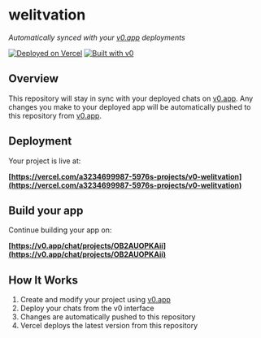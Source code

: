 # welitvation

*Automatically synced with your [v0.app](https://v0.app) deployments*

[![Deployed on Vercel](https://img.shields.io/badge/Deployed%20on-Vercel-black?style=for-the-badge&logo=vercel)](https://vercel.com/a3234699987-5976s-projects/v0-welitvation)
[![Built with v0](https://img.shields.io/badge/Built%20with-v0.app-black?style=for-the-badge)](https://v0.app/chat/projects/OB2AUOPKAii)

## Overview

This repository will stay in sync with your deployed chats on [v0.app](https://v0.app).
Any changes you make to your deployed app will be automatically pushed to this repository from [v0.app](https://v0.app).

## Deployment

Your project is live at:

**[https://vercel.com/a3234699987-5976s-projects/v0-welitvation](https://vercel.com/a3234699987-5976s-projects/v0-welitvation)**

## Build your app

Continue building your app on:

**[https://v0.app/chat/projects/OB2AUOPKAii](https://v0.app/chat/projects/OB2AUOPKAii)**

## How It Works

1. Create and modify your project using [v0.app](https://v0.app)
2. Deploy your chats from the v0 interface
3. Changes are automatically pushed to this repository
4. Vercel deploys the latest version from this repository
